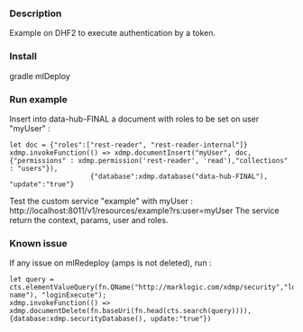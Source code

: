 ### Description
Example on DHF2 to execute authentication by a token.

### Install
gradle mlDeploy

### Run example
Insert into data-hub-FINAL a document with roles to be set on user "myUser" :
```
let doc = {"roles":["rest-reader", "rest-reader-internal"]}
xdmp.invokeFunction(() => xdmp.documentInsert("myUser", doc, {"permissions" : xdmp.permission('rest-reader', 'read'),"collections" : "users"}),
                    {"database":xdmp.database("data-hub-FINAL"), "update":"true"}

```

Test the custom service "example" with myUser : http://localhost:8011/v1/resources/example?rs:user=myUser
The service return the context, params, user and roles.

### Known issue
If any issue on mlRedeploy (amps is not deleted), run :
```
let query = cts.elementValueQuery(fn.QName("http://marklogic.com/xdmp/security","local-name"), "loginExecute");
xdmp.invokeFunction(() => xdmp.documentDelete(fn.baseUri(fn.head(cts.search(query)))), {database:xdmp.securityDatabase(), update:"true"})
```
